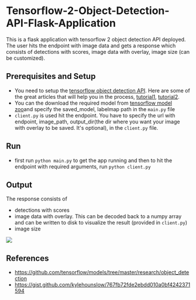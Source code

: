 # Tensorflow-2-Object-Detection-API-Flask-Application
This is a flask application with tensorflow 2 object detection API deployed. The user hits the endpoint with image data and gets a response which consists of detections with scores, image data with overlay, image size (can be customized).

## Prerequisites and Setup
* You need to setup the [tensorflow object detection API](https://github.com/tensorflow/models/tree/master/research/object_detection). Here are some of the great articles that will help you in the process, [tutorial1](https://medium.com/@marklabinski/installing-tensorflow-object-detection-api-on-windows-10-7a4eb83e1e7), [tutorial2](https://gilberttanner.com/blog/installing-the-tensorflow-object-detection-api).
* You can the download the required model from [tensorflow model zoo](https://github.com/tensorflow/models/blob/master/research/object_detection/g3doc/detection_model_zoo.md)and specify the saved_model, labelmap path in the `main.py` file
* `client.py` is used hit the endpoint. You have to specify the url with endpoint, image_path, output_dir(the dir where you want your image with overlay to be saved. It's optional), in the `client.py` file.

## Run
* first run `python main.py`
to get the app running and then to hit the endpoint with required arguments, run `python client.py`

## Output
The response consists of 
* detections with scores
* image data with overlay. This can be decoded back to a numpy array and can be written to disk to visualize the result (provided in `client.py`)
* image size

![](https://github.com/wingedrasengan927/Tensorflow-2-Object-Detection-API-Flask-Application/blob/master/outputs/girl_image_output.jpg)

## References
* https://github.com/tensorflow/models/tree/master/research/object_detection
* https://gist.github.com/kylehounslow/767fb72fde2ebdd010a0bf4242371594
